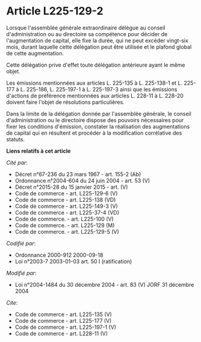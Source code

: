# Article L225-129-2

Lorsque l'assemblée générale extraordinaire délègue au conseil d'administration ou au directoire sa compétence pour décider
de l'augmentation de capital, elle fixe la durée, qui ne peut excéder vingt-six mois, durant laquelle cette délégation peut
être utilisée et le plafond global de cette augmentation. 

Cette délégation prive d'effet toute délégation antérieure ayant le même objet. 

Les émissions mentionnées aux articles L. 225-135 à L. 225-138-1 et L. 225-177 à L. 225-186, L. 225-197-1 à L. 225-197-3
ainsi que les émissions d'actions de préférence mentionnées aux articles L. 228-11 à L. 228-20 doivent faire l'objet de
résolutions particulières. 

Dans la limite de la délégation donnée par l'assemblée générale, le conseil d'administration ou le directoire dispose des
pouvoirs nécessaires pour fixer les conditions d'émission, constater la réalisation des augmentations de capital qui en
résultent et procéder à la modification corrélative des statuts.

**Liens relatifs à cet article**

_Cité par_:

  - Décret n°67-236 du 23 mars 1967 - art. 155-2 (Ab)
  - Ordonnance n°2004-604 du 24 juin 2004 - art. 53 (V)
  - Décret n°2015-28 du 15 janvier 2015 - art. (V)
  - Code de commerce - art. L225-129-6 (V)
  - Code de commerce - art. L225-138 (VD)
  - Code de commerce - art. L225-149-3 (V)
  - Code de commerce - art. L225-37-4 (VD)
  - Code de commerce. - art. L225-100 (V)
  - Code de commerce. - art. L225-129 (M)
  - Code de commerce. - art. L225-129-5 (V)

_Codifié par_:

  - Ordonnance 2000-912 2000-09-18
  - Loi n°2003-7 2003-01-03 art. 50 I (ratification)

_Modifié par_:

  - Loi n°2004-1484 du 30 décembre 2004 - art. 83 (V) JORF 31 décembre 2004

_Cite_:

  - Code de commerce - art. L225-135 (V)
  - Code de commerce - art. L225-177 (V)
  - Code de commerce - art. L225-197-1 (V)
  - Code de commerce - art. L228-11 (V)
